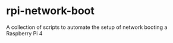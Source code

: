 # rpi-network-boot
A collection of scripts to automate the setup of network booting a Raspberry Pi 4
